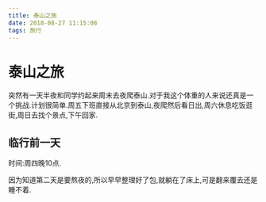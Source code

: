```yaml
---
title: 泰山之旅
date: 2018-08-27 11:15:08
tags: 旅行
---
```


# 泰山之旅

突然有一天半夜和同学约起来周末去夜爬泰山.对于我这个体重的人来说还真是一个挑战.计划很简单.周五下班直接从北京到泰山,夜爬然后看日出,周六休息吃饭逛街,周日去找个景点,下午回家.

## 临行前一天

时间:周四晚10点.

因为知道第二天是要熬夜的,所以早早整理好了包,就躺在了床上,可是翻来覆去还是睡不着.
